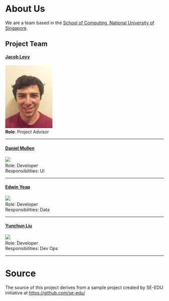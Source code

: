 # About Us

We are a team based in the [School of Computing, National University of Singapore](http://www.comp.nus.edu.sg).

## Project Team

#### [Jacob Levy](http://github.com/levyjr) <br>
<img src="images/PhotoJacobLevy.jpg" width="150"><br>
**Role**: Project Advisor

-----

#### [Daniel Mullen](http://github.com/DanielMullen3)
<img src="images/about us_edwin.jpg" width="150"><br>
Role: Developer <br>
Responsibilities: UI

-----

#### [Edwin Yeap](http://github.com/edwinyeap)
<img src="images/LeowYijin.jpg" width="150"><br>
Role: Developer <br>
Responsibilities: Data

-----

#### [Yunchun Liu](http://github.com/yunchun-liu)
<img src="images/MartinChoo.jpg" width="150"><br>
Role: Developer <br>
Responsibilities: Dev Ops

-----

# Source

The source of this project derives from a sample project created by SE-EDU initiative at https://github.com/se-edu/
